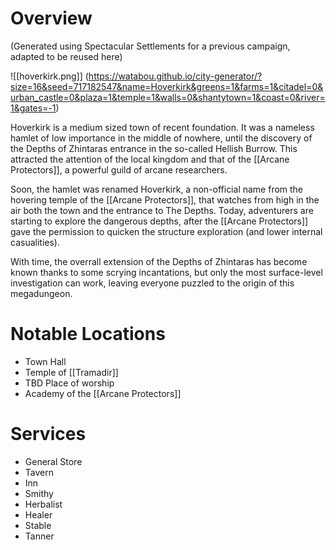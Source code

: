# Overview
(Generated using Spectacular Settlements for a previous campaign, adapted to be reused here)

![[hoverkirk.png]]
(https://watabou.github.io/city-generator/?size=16&seed=717182547&name=Hoverkirk&greens=1&farms=1&citadel=0&urban_castle=0&plaza=1&temple=1&walls=0&shantytown=1&coast=0&river=1&gates=-1)

Hoverkirk is a medium sized town of recent foundation. It was a nameless hamlet of low importance in the middle of nowhere, until the discovery of the Depths of Zhintaras entrance in the so-called Hellish Burrow.
This attracted the attention of the local kingdom and that of the [[Arcane Protectors]], a powerful guild of arcane researchers.

Soon, the hamlet was renamed Hoverkirk, a non-official name from the hovering temple of the [[Arcane Protectors]], that watches from high in the air both the town and the entrance to The Depths. Today, adventurers are starting to explore the dangerous depths, after the [[Arcane Protectors]] gave the permission to quicken the structure exploration (and lower internal casualities).

With time, the overrall extension of the Depths of Zhintaras has become known thanks to some scrying incantations, but only the most surface-level investigation can work, leaving everyone puzzled to the origin of this megadungeon.

# Notable Locations
- Town Hall 
- Temple of [[Tramadir]]
- TBD Place of worship
- Academy of the [[Arcane Protectors]]

# Services
- General Store
- Tavern
- Inn
- Smithy
- Herbalist
- Healer
- Stable
- Tanner
